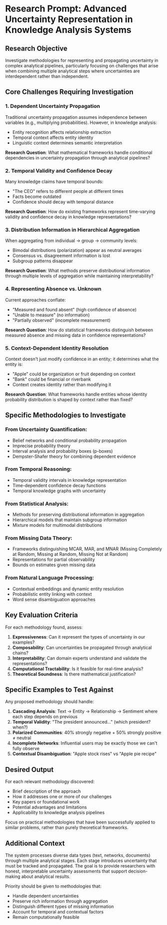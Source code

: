 # Research Prompt: Advanced Uncertainty Representation in Knowledge Analysis Systems

## Research Objective

Investigate methodologies for representing and propagating uncertainty in complex analytical pipelines, particularly focusing on challenges that arise when combining multiple analytical steps where uncertainties are interdependent rather than independent.

## Core Challenges Requiring Investigation

### 1. Dependent Uncertainty Propagation
Traditional uncertainty propagation assumes independence between variables (e.g., multiplying probabilities). However, in knowledge analysis:
- Entity recognition affects relationship extraction
- Temporal context affects entity identity  
- Linguistic context determines semantic interpretation

**Research Question**: What mathematical frameworks handle conditional dependencies in uncertainty propagation through analytical pipelines?

### 2. Temporal Validity and Confidence Decay
Many knowledge claims have temporal bounds:
- "The CEO" refers to different people at different times
- Facts become outdated
- Confidence should decay with temporal distance

**Research Question**: How do existing frameworks represent time-varying validity and confidence decay in knowledge representations?

### 3. Distribution Information in Hierarchical Aggregation
When aggregating from individual → group → community levels:
- Bimodal distributions (polarization) appear as neutral averages
- Consensus vs. disagreement information is lost
- Subgroup patterns disappear

**Research Question**: What methods preserve distributional information through multiple levels of aggregation while maintaining interpretability?

### 4. Representing Absence vs. Unknown
Current approaches conflate:
- "Measured and found absent" (high confidence of absence)
- "Unable to measure" (no information)
- "Partially observed" (incomplete measurement)

**Research Question**: How do statistical frameworks distinguish between measured absence and missing data in confidence representations?

### 5. Context-Dependent Identity Resolution
Context doesn't just modify confidence in an entity; it determines what the entity is:
- "Apple" could be organization or fruit depending on context
- "Bank" could be financial or riverbank
- Context creates identity rather than modifying it

**Research Question**: What frameworks handle entities whose identity probability distribution is shaped by context rather than fixed?

## Specific Methodologies to Investigate

### From Uncertainty Quantification:
- Belief networks and conditional probability propagation
- Imprecise probability theory
- Interval analysis and probability boxes (p-boxes)
- Dempster-Shafer theory for combining dependent evidence

### From Temporal Reasoning:
- Temporal validity intervals in knowledge representation
- Time-dependent confidence decay functions
- Temporal knowledge graphs with uncertainty

### From Statistical Analysis:
- Methods for preserving distributional information in aggregation
- Hierarchical models that maintain subgroup information
- Mixture models for multimodal distributions

### From Missing Data Theory:
- Frameworks distinguishing MCAR, MAR, and MNAR (Missing Completely at Random, Missing at Random, Missing Not at Random)
- Representations for partial observability
- Bounds on estimates given missing data

### From Natural Language Processing:
- Contextual embeddings and dynamic entity resolution
- Probabilistic entity linking with context
- Word sense disambiguation approaches

## Key Evaluation Criteria

For each methodology found, assess:

1. **Expressiveness**: Can it represent the types of uncertainty in our examples?
2. **Composability**: Can uncertainties be propagated through analytical chains?
3. **Interpretability**: Can domain experts understand and validate the representations?
4. **Computational Tractability**: Is it feasible for real-time analysis?
5. **Theoretical Soundness**: Is there mathematical justification?

## Specific Examples to Test Against

Any proposed methodology should handle:

1. **Cascading Analysis**: Text → Entity → Relationship → Sentiment where each step depends on previous
2. **Temporal Validity**: "The president announced..." (which president? when?)
3. **Polarized Communities**: 40% strongly negative + 50% strongly positive ≠ neutral
4. **Incomplete Networks**: Influential users may be exactly those we can't fully observe
5. **Contextual Disambiguation**: "Apple stock rises" vs "Apple pie recipe"

## Desired Output

For each relevant methodology discovered:
- Brief description of the approach
- How it addresses one or more of our challenges  
- Key papers or foundational work
- Potential advantages and limitations
- Applicability to knowledge analysis pipelines

Focus on practical methodologies that have been successfully applied to similar problems, rather than purely theoretical frameworks.

## Additional Context

The system processes diverse data types (text, networks, documents) through multiple analytical stages. Each stage introduces uncertainty that must be tracked and propagated. The goal is to provide researchers with honest, interpretable uncertainty assessments that support decision-making about analytical results.

Priority should be given to methodologies that:
- Handle dependent uncertainties
- Preserve rich information through aggregation
- Distinguish different types of missing information
- Account for temporal and contextual factors
- Remain computationally feasible